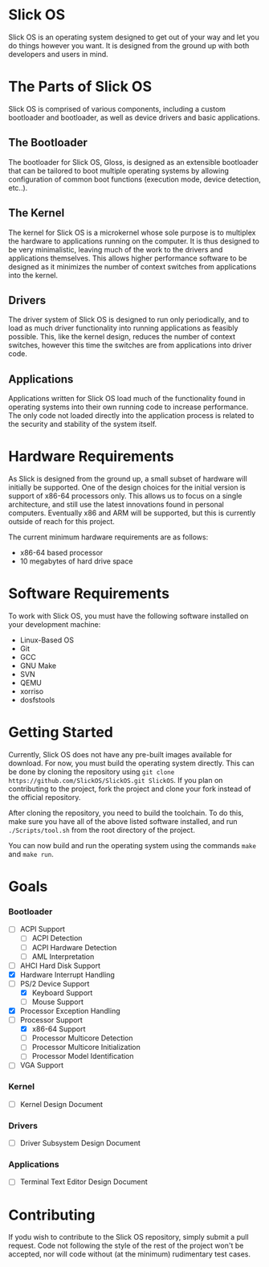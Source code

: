 # Slick OS
Slick OS is an operating system designed to get out of your way and let you do things however you want. It is designed from the ground up with both developers and users in mind.

# The Parts of Slick OS
Slick OS is comprised of various components, including a custom bootloader and bootloader, as well as device drivers and basic applications.

## The Bootloader
The bootloader for Slick OS, Gloss, is designed as an extensible bootloader that can be tailored to boot multiple operating systems by allowing configuration of common boot functions (execution mode, device detection, etc..).

## The Kernel
The kernel for Slick OS is a microkernel whose sole purpose is to multiplex the hardware to applications running on the computer. It is thus designed to be very minimalistic, leaving much of the work to the drivers and applications themselves. This allows higher performance software to be designed as it minimizes the number of context switches from applications into the kernel.

## Drivers
The driver system of Slick OS is designed to run only periodically, and to load as much driver functionality into running applications as feasibly possible. This, like the kernel design, reduces the number of context switches, however this time the switches are from applications into driver code.

## Applications
Applications written for Slick OS load much of the functionality found in operating systems into their own running code to increase performance. The only code not loaded directly into the application process is related to the security and stability of the system itself.

# Hardware Requirements
As Slick is designed from the ground up, a small subset of hardware will initially be supported. One of the design choices for the initial version is support of x86-64 processors only. This allows us to focus on a single architecture, and still use the latest innovations found in personal computers. Eventually x86 and ARM will be supported, but this is currently outside of reach for this project.

The current minimum hardware requirements are as follows:
* x86-64 based processor
* 10 megabytes of hard drive space

# Software Requirements
To work with Slick OS, you must have the following software installed on your development machine:
* Linux-Based OS
* Git
* GCC
* GNU Make
* SVN
* QEMU
* xorriso
* dosfstools

# Getting Started
Currently, Slick OS does not have any pre-built images available for download. For now, you must build the operating system directly. This can be done by cloning the repository using `git clone https://github.com/SlickOS/SlickOS.git SlickOS`. If you plan on contributing to the project, fork the project and clone your fork instead of the official repository.

After cloning the repository, you need to build the toolchain. To do this, make sure you have all of the above listed software installed, and run `./Scripts/tool.sh` from the root directory of the project.

You can now build and run the operating system using the commands `make` and `make run`.

# Goals
### Bootloader
- [ ] ACPI Support
  - [ ] ACPI Detection
  - [ ] ACPI Hardware Detection
  - [ ] AML Interpretation
- [ ] AHCI Hard Disk Support
- [X] Hardware Interrupt Handling
- [ ] PS/2 Device Support
  - [X] Keyboard Support
  - [ ] Mouse Support
- [X] Processor Exception Handling
- [ ] Processor Support
  - [X] x86-64 Support
  - [ ] Processor Multicore Detection
  - [ ] Processor Multicore Initialization
  - [ ] Processor Model Identification
- [ ] VGA Support

### Kernel
- [ ] Kernel Design Document

### Drivers
- [ ] Driver Subsystem Design Document

### Applications
- [ ] Terminal Text Editor Design Document

# Contributing
If yodu wish to contribute to the Slick OS repository, simply submit a pull request. Code not following the style of the rest of the project won't be accepted, nor will code without (at the minimum) rudimentary test cases.

